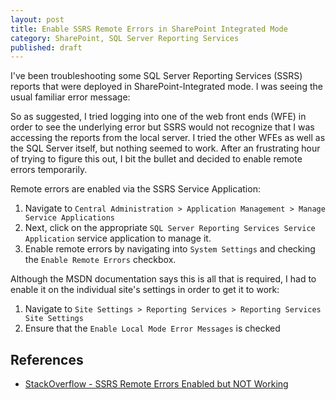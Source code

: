 ```yaml
---
layout: post
title: Enable SSRS Remote Errors in SharePoint Integrated Mode
category: SharePoint, SQL Server Reporting Services
published: draft
---
```


I've been troubleshooting some SQL Server Reporting Services (SSRS) reports that were deployed in SharePoint-Integrated mode. I was seeing the usual familiar error message:

So as suggested, I tried logging into one of the web front ends (WFE) in order to see the underlying error but SSRS would not recognize that I was accessing the reports from the local server. I tried the other WFEs as well as the SQL Server itself, but nothing seemed to work. After an frustrating hour of trying to figure this out, I bit the bullet and decided to enable remote errors temporarily. 

Remote errors are enabled via the SSRS Service Application:

1. Navigate to `Central Administration > Application Management > Manage Service Applications`
1. Next, click on the appropriate  `SQL Server Reporting Services Service Application` service application to manage it. 
1. Enable remote errors by navigating into `System Settings` and checking the `Enable Remote Errors` checkbox. 

Although the MSDN documentation says this is all that is required, I had to enable it on the individual site's settings in order to get it to work:

1. Navigate to `Site Settings > Reporting Services > Reporting Services Site Settings`
2. Ensure that the `Enable Local Mode Error Messages` is checked


## References

- [StackOverflow - SSRS Remote Errors Enabled but NOT Working](http://stackoverflow.com/questions/4850346/ssrs-remote-errors-enabled-but-not-working)